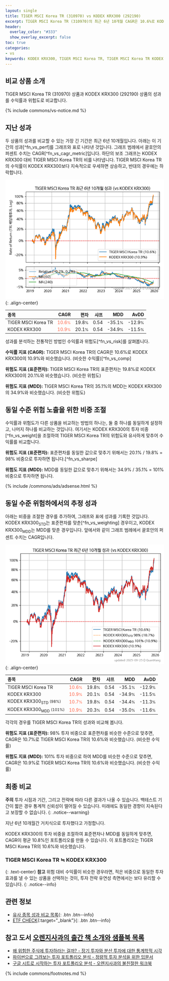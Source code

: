 ```yaml
---
layout: single
title: TIGER MSCI Korea TR (310970) vs KODEX KRX300 (292190)
excerpt: TIGER MSCI Korea TR (310970)의 최근 6년 10개월 CAGR은 10.6%로 KODEX KRX300 (292190)의 10.9%와 비슷했습니다.
header:
  overlay_color: "#333"
  show_overlay_excerpt: false
toc: true
categories:
- vs
keywords: KODEX KRX300, TIGER MSCI Korea TR, TIGER MSCI Korea TR KODEX KRX300 비교, 310970, 292190, 310970 310970 비교
---
```


## 비교 상품 소개


TIGER MSCI Korea TR (310970) 상품과 KODEX KRX300 (292190) 상품의 성과를 수익률과 위험도로 비교합니다.





{% include commons/vs-notice.md %}

## 지난 성과

두 상품의 성과를 비교할 수 있는 가장 긴 기간은 최근 6년 10개월입니다. 아래는 이 기간의 성과[^fn_vs_perf]를 그래프와 표로 나타낸 것입니다.
그래프 범례에서 괄호안의 퍼센트 수치는 CAGR[^fn_vs_cagr_metric]입니다.
하단의 보조 그래프는 KODEX KRX300 대비 TIGER MSCI Korea TR의 비를 나타냅니다.
TIGER MSCI Korea TR의 수익률이 KODEX KRX300보다 지속적으로 우세하면 상승하고, 반대의 경우에는 하락합니다.

![TIGER MSCI Korea TR](/vs/images/310970-vs-292190_dual.png){: .align-center}

| **종목** | **CAGR** | **편차** | **샤프** | **MDD** | **AvDD** |
| :------------ | ------: | -----------: | -------: | ------: | -------: |
| TIGER MSCI Korea TR | <span style="color: tomato">10.6<small>%</small></span> | 19.8<small>%</small> | 0.54 | -35.1<small>%</small> | -12.9<small>%</small> |
| KODEX KRX300 | <span style="color: tomato">10.9<small>%</small></span> | 20.1<small>%</small> | 0.54 | -34.9<small>%</small> | -11.5<small>%</small> |

<!-- more -->


성과를 분석하는 전통적인 방법인 수익률과 위험도[^fn_vs_risk]를 살펴봅니다.

**수익률 지표 (CAGR):** TIGER MSCI Korea TR의 CAGR은 10.6%로 KODEX KRX300의 10.9%와 비슷했습니다. (비슷한 수익률)[^fn_vs_comp]

**위험도 지표 (표준편차):** TIGER MSCI Korea TR의 표준편차는 19.8%로 KODEX KRX300의 20.1%와 비슷했습니다. (비슷한 위험도)

**위험도 지표 (MDD):** TIGER MSCI Korea TR의 35.1%의 MDD는 KODEX KRX300의 34.9%와 비슷했습니다. (비슷한 위험도)



## 동일 수준 위험 노출을 위한 비중 조절

수익률과 위험도가 다른 상품을 비교하는 방법의 하나는, 둘 중 하나를 동일하게 설정하고, 나머지 하나를 비교하는 것입니다.
여기서는 KODEX KRX300의 투자 비중[^fn_vs_weight]을 조절하여 TIGER MSCI Korea TR의 위험도와 유사하게 맞추어 수익률를 비교합니다.

**위험도 지표 (표준편차):** 표준편차를 동일한 값으로 맞추기 위해서는 20.1% / 19.8% = 98% 비중으로 투자하면 됩니다.[^fn_vs_sharpe]

**위험도 지표 (MDD):** MDD를 동일한 값으로 맞추기 위해서는 34.9% / 35.1% = 101% 비중으로 투자하면 됩니다.


{% include /commons/ads/adsense.html %}



## 동일 수준 위험하에서의 추정 성과

아래는 비중을 조절한 경우를 추가하여, 그래프와 표에 성과를 기록한 것입니다.
KODEX KRX300<sub>STD</sub>는 표준편차를 맞춘[^fn_vs_weighting] 경우이고, KODEX KRX300<sub>MDD</sub>는 MDD를 맞춘 경우입니다.
앞에서와 같이 그래프 범례에서 괄호안의 퍼센트 수치는 CAGR입니다.


![TIGER MSCI Korea TR](/vs/images/310970-vs-292190.png){: .align-center}



| **종목** | **CAGR** | **편차** | **샤프** | **MDD** | **AvDD** |
| :------------ | ------: | -----------: | -------: | ------: | -------: |
| TIGER MSCI Korea TR | <span style="color: tomato">10.6<small>%</small></span> | 19.8<small>%</small> | 0.54 | -35.1<small>%</small> | -12.9<small>%</small> |
| KODEX KRX300 | <span style="color: tomato">10.9<small>%</small></span> | 20.1<small>%</small> | 0.54 | -34.9<small>%</small> | -11.5<small>%</small> |
| KODEX KRX300<sub>STD</sub> <small>(98%)</small> | <span style="color: tomato">10.7<small>%</small></span> | 19.8<small>%</small> | 0.54 | -34.4<small>%</small> | -11.3<small>%</small> |
| KODEX KRX300<sub>MDD</sub> <small>(101%)</small> | <span style="color: tomato">10.9<small>%</small></span> | 20.3<small>%</small> | 0.54 | -35.0<small>%</small> | -11.6<small>%</small> |



각각의 경우를 TIGER MSCI Korea TR의 성과와 비교해 봅니다.

**위험도 지표 (표준편차):** 98% 투자 비중으로 표준편차를 비슷한 수준으로 맞추면, CAGR은 10.7%로 TIGER MSCI Korea TR의 10.6%와 비슷했습니다. (비슷한 수익률)

**위험도 지표 (MDD):** 101% 투자 비중으로 하여 MDD를 비슷한 수준으로 맞추면, CAGR은 10.9%로 TIGER MSCI Korea TR의 10.6%와 비슷했습니다. (비슷한 수익률)




## 최종 비교

**주의** 투자 시점과 기간, 그리고 전략에 따라 다른 결과가 나올 수 있습니다. 백테스트 기간이 짧은 경우 통계적 신뢰성이 떨어질 수 있습니다. 미래에도 동일한 경향이 지속된다고 보장할 수 없습니다.
{: .notice--warning}

지난 6년 10개월간 거치식으로 투자했다고 가정합니다.

KODEX KRX300의 투자 비중을 조절하여 표준편차나 MDD를 동일하게 맞추면, CAGR이 평균 10.8%인 포트폴리오를 만들 수 있습니다.
이 포트폴리오는 TIGER MSCI Korea TR의 10.6%와 비슷했습니다.

### TIGER MSCI Korea TR ≒ KODEX KRX300
{: .text-center}
**참고** 위험 대비 수익률이 비슷한 경우라면, 적은 비중으로 동일한 투자 효과를 낼 수 있는 상품을 선택하는 것이, 투자 전략 유연성 측면에서는 보다 유리할 수 있습니다.
{: .notice--info}


## 관련 정보

- [유사 종목 성과 비교 목록](/vs/){: .btn .btn--info}
- [ETF CHECK](https://www.etfcheck.co.kr/mobile/etpitem/292190/compare?compCode%5B%5D=310970){:target="_blank"}{: .btn .btn--info}


## 참고 도서 [오렌지사과의 출간 책 소개와 샘플북 목록](https://kongdori.tistory.com/691)

- [왜 위험한 주식에 투자하라는 걸까? - 장기 투자와 분산 투자에 대한 통계학적 시각](https://kongdori.tistory.com/421)
- [파이썬으로 그려보는 투자 포트폴리오 분석  - 정량적 투자 분석을 위한 입문서](https://kongdori.tistory.com/643)
- [구글 시트로 시작하는 투자 포트폴리오 분석 - 오렌지사과의 불친절한 워크북](https://kongdori.tistory.com/449)

{% include commons/footnotes.md %}